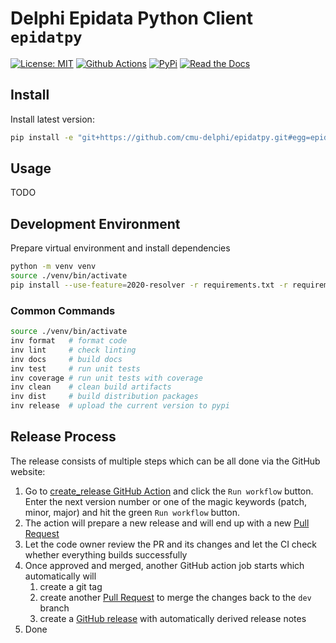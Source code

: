 # Delphi Epidata Python Client `epidatpy`

[![License: MIT][mit-image]][mit-url] [![Github Actions][github-actions-image]][github-actions-url] [![PyPi][pypi-image]][pypi-url] [![Read the Docs][docs-image]][docs-url]

## Install

Install latest version:

```sh
pip install -e "git+https://github.com/cmu-delphi/epidatpy.git#egg=epidatpy"
```

## Usage

TODO

## Development Environment

Prepare virtual environment and install dependencies

```sh
python -m venv venv
source ./venv/bin/activate
pip install --use-feature=2020-resolver -r requirements.txt -r requirements-dev.txt
```

### Common Commands

```sh
source ./venv/bin/activate
inv format   # format code
inv lint     # check linting
inv docs     # build docs
inv test     # run unit tests
inv coverage # run unit tests with coverage
inv clean    # clean build artifacts
inv dist     # build distribution packages
inv release  # upload the current version to pypi
```

## Release Process

The release consists of multiple steps which can be all done via the GitHub website:

1. Go to [create_release GitHub Action](https://github.com/cmu-delphi/epidatpy/actions/workflows/create_release.yml) and click the `Run workflow` button. Enter the next version number or one of the magic keywords (patch, minor, major) and hit the green `Run workflow` button.
2. The action will prepare a new release and will end up with a new [Pull Request](https://github.com/cmu-delphi/epidatpy/pulls)
3. Let the code owner review the PR and its changes and let the CI check whether everything builds successfully
4. Once approved and merged, another GitHub action job starts which automatically will
    1. create a git tag
    2. create another [Pull Request](https://github.com/cmu-delphi/epidatpy/pulls) to merge the changes back to the `dev` branch
    3. create a [GitHub release](https://github.com/cmu-delphi/epidatpy/releases) with automatically derived release notes
5. Done

[mit-image]: https://img.shields.io/badge/License-MIT-yellow.svg
[mit-url]: https://opensource.org/licenses/MIT
[github-actions-image]: https://github.com/cmu-delphi/epidatpy/workflows/ci/badge.svg
[github-actions-url]: https://github.com/cmu-delphi/epidatpy/actions
[pypi-image]: https://img.shields.io/pypi/v/epidatpy
[pypi-url]: https://pypi.python.org/pypi/epidatpy/
[docs-image]: https://readthedocs.org/projects/epidatpy/badge/?version=latest
[docs-url]: https://epidatpy.readthedocs.io/en/latest/?badge=latest
